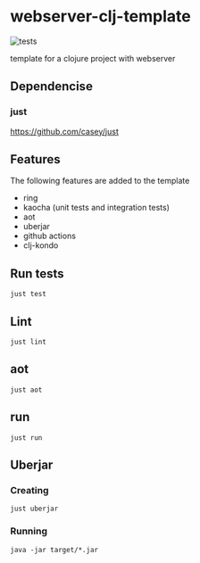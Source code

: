 # webserver-clj-template
![tests](https://github.com/furiel/webserver-clj-template/actions/workflows/clojure.yml/badge.svg)

template for a clojure project with webserver

## Dependencise

### just

https://github.com/casey/just

## Features

The following features are added to the template

* ring
* kaocha (unit tests and integration tests)
* aot
* uberjar
* github actions
* clj-kondo

## Run tests

```
just test
```

## Lint

```
just lint
```

## aot

```
just aot
```

## run

```
just run
```

## Uberjar

### Creating

```
just uberjar
```

### Running

```
java -jar target/*.jar
```
